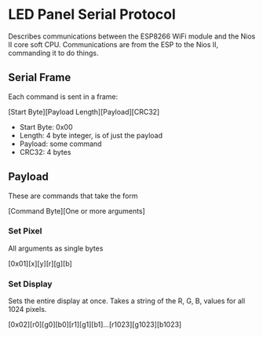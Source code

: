 # LED Panel Serial Protocol
Describes communications between the ESP8266 WiFi module and the Nios II core soft CPU.  Communications are from the ESP to the Nios II, commanding it to do things.  

## Serial Frame

Each command is sent in a frame:

[Start Byte][Payload Length][Payload][CRC32]
 - Start Byte: 0x00
 - Length: 4 byte integer, is of just the payload
 - Payload: some command
 - CRC32: 4 bytes

## Payload

These are commands that take the form

[Command Byte][One or more arguments]

### Set Pixel
All arguments as single bytes

[0x01][x][y][r][g][b]

### Set Display
Sets the entire display at once. Takes a string of the R, G, B, values for all 1024 pixels.

[0x02][r0][g0][b0][r1][g1][b1]...[r1023][g1023][b1023]
